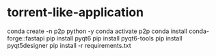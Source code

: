 # torrent-like-application

conda create -n p2p python -y
conda activate p2p
conda install conda-forge::fastapi
pip install pyqt6
pip install pyqt6-tools
pip install pyqt5designer
pip install -r requirements.txt
